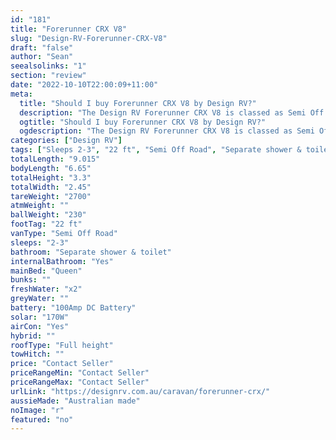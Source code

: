 ```yaml
---
id: "181"
title: "Forerunner CRX V8"
slug: "Design-RV-Forerunner-CRX-V8"
draft: "false"
author: "Sean"
seealsolinks: "1"
section: "review"
date: "2022-10-10T22:00:09+11:00"
meta:
  title: "Should I buy Forerunner CRX V8 by Design RV?"
  description: "The Design RV Forerunner CRX V8 is classed as Semi Off Road, and sleeps 2-3 people. It is Australian made and comes in at 22 ft. It generally has Separate shower & toilet."
  ogtitle: "Should I buy Forerunner CRX V8 by Design RV?"
  ogdescription: "The Design RV Forerunner CRX V8 is classed as Semi Off Road, and sleeps 2-3 people. It is Australian made and comes in at 22 ft. It generally has Separate shower & toilet."
categories: ["Design RV"]
tags: ["Sleeps 2-3", "22 ft", "Semi Off Road", "Separate shower & toilet", "Full height", "Price Unknown", "Australian made"]
totalLength: "9.015"
bodyLength: "6.65"
totalHeight: "3.3"
totalWidth: "2.45"
tareWeight: "2700"
atmWeight: ""
ballWeight: "230"
footTag: "22 ft"
vanType: "Semi Off Road"
sleeps: "2-3"
bathroom: "Separate shower & toilet"
internalBathroom: "Yes"
mainBed: "Queen"
bunks: ""
freshWater: "x2"
greyWater: ""
battery: "100Amp DC Battery"
solar: "170W"
airCon: "Yes"
hybrid: ""
roofType: "Full height"
towHitch: ""
price: "Contact Seller"
priceRangeMin: "Contact Seller"
priceRangeMax: "Contact Seller"
urlLink: "https://designrv.com.au/caravan/forerunner-crx/"
aussieMade: "Australian made"
noImage: "r"
featured: "no"
---
```

